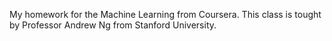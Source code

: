 My homework for the Machine Learning from Coursera. This class is tought by Professor Andrew Ng from Stanford University.
